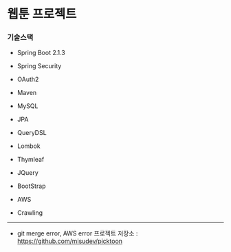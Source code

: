 # 웹툰 프로젝트

### 기술스택
- Spring Boot 2.1.3

- Spring Security

- OAuth2

- Maven

- MySQL

- JPA

- QueryDSL

- Lombok

- Thymleaf

- JQuery

- BootStrap

- AWS

- Crawling

---
* git merge error, AWS error 
  프로젝트 저장소 : https://github.com/misudev/picktoon 
